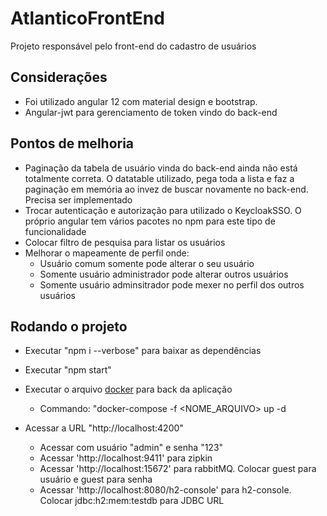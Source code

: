 # AtlanticoFrontEnd

Projeto responsável pelo front-end do cadastro de usuários

## Considerações

* Foi utilizado angular 12 com material design e bootstrap. 
* Angular-jwt para gerenciamento de token vindo do back-end

## Pontos de melhoria

* Paginação da tabela de usuário vinda do back-end ainda não está totalmente correta. O datatable utilizado, pega toda a lista e faz a paginação em memória ao invez de buscar novamente no back-end. Precisa ser implementado
* Trocar autenticação e autorização para utilizado o KeycloakSSO. O próprio angular tem vários pacotes no npm para este tipo de funcionalidade
* Colocar filtro de pesquisa para listar os usuários
* Melhorar o mapeamente de perfil onde:
    * Usuário comum somente pode alterar o seu usuário
    * Somente usuário administrador pode alterar outros usuários
    * Somente usuário adminsitrador pode mexer no perfil dos outros usuários

## Rodando o projeto

* Executar "npm i --verbose" para baixar as dependências
* Executar "npm start"
* Executar o arquivo [docker](https://github.com/holocaster/atlantico-user-api/blob/master/src/main/docker/docker-compose.yml) para back da aplicação

    * Commando: "docker-compose -f <NOME_ARQUIVO> up -d
* Acessar a URL "http://localhost:4200"

    * Acessar com usuário "admin" e senha "123"
    * Acessar 'http://localhost:9411' para zipkin
    * Acessar 'http://localhost:15672' para rabbitMQ. Colocar guest para usuário e guest para senha
    * Acessar 'http://localhost:8080/h2-console' para h2-console. Colocar jdbc:h2:mem:testdb para JDBC URL
